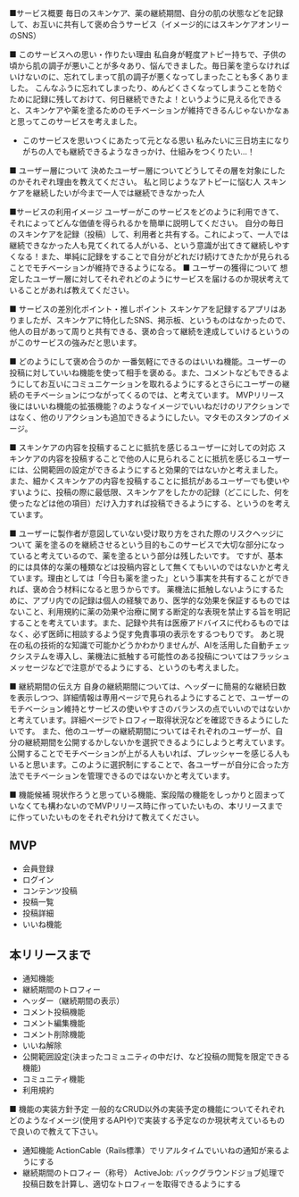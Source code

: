 ■サービス概要
毎日のスキンケア、薬の継続期間、自分の肌の状態などを記録して、お互いに共有して褒め合うサービス（イメージ的にはスキンケアオンリーのSNS）

■ このサービスへの思い・作りたい理由
私自身が軽度アトピー持ちで、子供の頃から肌の調子が悪いことが多々あり、悩んできました。毎日薬を塗らなければいけないのに、忘れてしまって肌の調子が悪くなってしまったことも多くありました。
こんなふうに忘れてしまったり、めんどくさくなってしまうことを防ぐために記録に残しておけて、何日継続できたよ！というように見える化できると、スキンケアや薬を塗るためのモチベーションが維持できるんじゃないかなぁと思ってこのサービスを考えました。
* このサービスを思いつくにあたって元となる思い
私みたいに三日坊主になりがちの人でも継続できるようなきっかけ、仕組みをつくりたい...！

■ ユーザー層について
決めたユーザー層についてどうしてその層を対象にしたのかそれぞれ理由を教えてください。
私と同じようなアトピーに悩む人
スキンケアを継続したいが今まで一人では継続できなかった人

■サービスの利用イメージ
ユーザーがこのサービスをどのように利用できて、それによってどんな価値を得られるかを簡単に説明してください。
自分の毎日のスキンケアを記録（投稿）して、利用者と共有する。これによって、一人では継続できなかった人も見てくれてる人がいる、という意識が出てきて継続しやすくなる！また、単純に記録をすることで自分がどれだけ続けてきたかが見られることでモチベーションが維持できるようになる。
■ ユーザーの獲得について
想定したユーザー層に対してそれぞれどのようにサービスを届けるのか現状考えていることがあれば教えてください。

■ サービスの差別化ポイント・推しポイント
スキンケアを記録するアプリはありましたが、スキンケアに特化したSNS、掲示板、というものはなかったので、他人の目があって周りと共有できる、褒め合って継続を達成していけるというのがこのサービスの強みだと思います。

■ どのようにして褒め合うのか
一番気軽にできるのはいいね機能。ユーザーの投稿に対していいね機能を使って相手を褒める。また、コメントなどもできるようにしてお互いにコミュニケーションを取れるようにするとさらにユーザーの継続のモチベーションにつながってくるのでは、と考えています。
MVPリリース後にはいいね機能の拡張機能？のようなイメージでいいねだけのリアクションではなく、他のリアクションも追加できるようにしたい。マタモのスタンプのイメージ。

■ スキンケアの内容を投稿することに抵抗を感じるユーザーに対しての対応
スキンケアの内容を投稿することで他の人に見られることに抵抗を感じるユーザーには、公開範囲の設定ができるようにすると効果的ではないかと考えました。
また、細かくスキンケアの内容を投稿することに抵抗があるユーザーでも使いやすいように、投稿の際に最低限、スキンケアをしたかの記録（どこにした、何を使ったなどは他の項目）だけ入力すれば投稿できるようにする、というのを考えています。

■ ユーザーに製作者が意図していない受け取り方をされた際のリスクヘッジについて
薬を塗るのを継続させるという目的もこのサービスで大切な部分になっていると考えているので、薬を塗るという部分は残したいです。
ですが、基本的には具体的な薬の種類などは投稿内容として無くてもいいのではないかと考えています。理由としては「今日も薬を塗った」という事実を共有することができれば、褒め合う材料になると思うからです。
薬機法に抵触しないようにするために、アプリ内での記録は個人の経験であり、医学的な効果を保証するものではないこと、利用規約に薬の効果や治療に関する断定的な表現を禁止する旨を明記することを考えています。また、記録や共有は医療アドバイスに代わるものではなく、必ず医師に相談するよう促す免責事項の表示をするつもりです。
あと現在の私の技術的な知識で可能かどうかわかりませんが、AIを活用した自動チェックシステムを導入し、薬機法に抵触する可能性のある投稿についてはフラッシュメッセージなどで注意がでるようにする、というのも考えました。

■ 継続期間の伝え方
自身の継続期間については、ヘッダーに簡易的な継続日数を表示しつつ、詳細情報は専用ページで見られるようにすることで、ユーザーのモチベーション維持とサービスの使いやすさのバランスの点でいいのではないかと考えています。詳細ページでトロフィー取得状況などを確認できるようにしたいです。
また、他のユーザーの継続期間についてはそれぞれのユーザーが、自分の継続期間を公開するかしないかを選択できるようにしようと考えています。
公開することでモチベーションが上がる人もいれば、プレッシャーを感じる人もいると思います。このように選択制にすることで、各ユーザーが自分に合った方法でモチベーションを管理できるのではないかと考えています。

■ 機能候補
現状作ろうと思っている機能、案段階の機能をしっかりと固まっていなくても構わないのでMVPリリース時に作っていたいもの、本リリースまでに作っていたいものをそれぞれ分けて教えてください。
## MVP
* 会員登録
* ログイン
* コンテンツ投稿
* 投稿一覧
* 投稿詳細
* いいね機能

## 本リリースまで
* 通知機能
* 継続期間のトロフィー
* ヘッダー（継続期間の表示）
* コメント投稿機能
* コメント編集機能
* コメント削除機能
* いいね解除
* 公開範囲設定(決まったコミュニティの中だけ、など投稿の閲覧を限定できる機能)
* コミュニティ機能
* 利用規約


■ 機能の実装方針予定
一般的なCRUD以外の実装予定の機能についてそれぞれどのようなイメージ(使用するAPIや)で実装する予定なのか現状考えているもので良いので教えて下さい。
* 通知機能
ActionCable（Rails標準）でリアルタイムでいいねの通知が来るようにする
* 継続期間のトロフィー（称号）
ActiveJob: バックグラウンドジョブ処理で投稿日数を計算し、適切なトロフィーを取得できるようにする